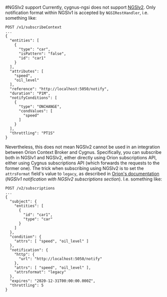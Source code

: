 #NGSIv2 support
Currently, cygnus-ngsi does not support [NGSIv2](http://telefonicaid.github.io/fiware-orion/api/v2/stable/). Only notification format within NGSIv1 is accepted by `NGSIRestHandler`, i.e. something like:

```
POST /v1/subscribeContext
...
{
  "entities": [
    {
      "type": "car",
      "isPattern": "false",
      "id": "car1"
    }
  ],
  "attributes": [
    "speed",
    "oil_level"
  ],
  "reference": "http://localhost:5050/notify",
  "duration": "P1M",
  "notifyConditions": [
    {
      "type": "ONCHANGE",
      "condValues": [
        "speed"
      ]
    }
  ],
  "throttling": "PT1S"
}
```

Nevertheless, this does not mean NGSIv2 cannot be used in an integration between Orion Context Broker and Cygnus. Specifically, you can subscribe both in NGSIv1 and NGSIv2, either directly using Orion subscriptions API, either using Cygnus subscriptions API (which forwards the requests to the former one). The trick when subscribing using NGSIv2 is to set the `attrsFormat` field's value to `legacy`, as described in [Orion's documentation](http://fiware-orion.readthedocs.io/en/master/user/v1_v2_coexistence/index.html) (<i>NGSIv1 notification with NGSIv2 subscriptions section</i>). I.e. something like:

```
POST /v2/subscriptions
...
{
  "subject": {
    "entities": [
      {
        "id": "car1",
        "type": "car"
      }
    ]
  },
  "condition": {
    "attrs": [ "speed", "oil_level" ]
  },
  "notification": {
    "http": {
      "url": "http://localhost:5050/notify"
    },
    "attrs": [ "speed", "oil_level" ],
    "attrsformat": "legacy"
  },
  "expires": "2020-12-31T00:00:00.000Z",
  "throttling": 5
} 
```